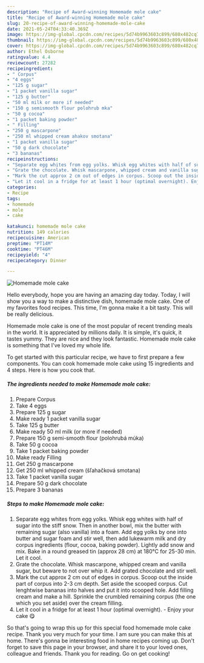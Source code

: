 ```yaml
---
description: "Recipe of Award-winning Homemade mole cake"
title: "Recipe of Award-winning Homemade mole cake"
slug: 20-recipe-of-award-winning-homemade-mole-cake
date: 2021-05-24T04:33:40.369Z
image: https://img-global.cpcdn.com/recipes/5d74b9963603c899/680x482cq70/homemade-mole-cake-recipe-main-photo.jpg
thumbnail: https://img-global.cpcdn.com/recipes/5d74b9963603c899/680x482cq70/homemade-mole-cake-recipe-main-photo.jpg
cover: https://img-global.cpcdn.com/recipes/5d74b9963603c899/680x482cq70/homemade-mole-cake-recipe-main-photo.jpg
author: Ethel Osborne
ratingvalue: 4.4
reviewcount: 27282
recipeingredient:
- " Corpus"
- "4 eggs"
- "125 g sugar"
- "1 packet vanilla sugar"
- "125 g butter"
- "50 ml milk or more if needed"
- "150 g semismooth flour polohrub mka"
- "50 g cocoa"
- "1 packet baking powder"
- " Filling"
- "250 g mascarpone"
- "250 ml whipped cream ahakov smotana"
- "1 packet vanilla sugar"
- "50 g dark chocolate"
- "3 bananas"
recipeinstructions:
- "Separate egg whites from egg yolks. Whisk egg whites with half of sugar into the stiff snow. Then in another bowl, mix the butter with remaining sugar (also vanilla) into a foam. Add egg yolks by one into butter and sugar foam and stir well, then add lukewarm milk and dry corpus ingredients (flour, cocoa, baking powder). Lightly add snow and mix. Bake in a round greased tin (approx 28 cm) at 180°C for 25-30 min. Let it cool."
- "Grate the chocolate. Whisk mascarpone, whipped cream and vanilla sugar, but beware to not over whip it. Add grated chocolate and stir well."
- "Mark the cut approx 2 cm out of edges in corpus. Scoop out the inside part of corpus into 2-3 cm depth. Set aside the scooped corpus. Cut lenghtwise bananas into halves and put it into scooped hole. Add filling cream and make a hill. Sprinkle the crumbled remaining corpus (the one which you set aside) over the cream filling."
- "Let it cool in a fridge for at least 1 hour (optimal overnight). Enjoy your cake 😋"
categories:
- Recipe
tags:
- homemade
- mole
- cake

katakunci: homemade mole cake 
nutrition: 149 calories
recipecuisine: American
preptime: "PT14M"
cooktime: "PT46M"
recipeyield: "4"
recipecategory: Dinner

---
```



![Homemade mole cake](https://img-global.cpcdn.com/recipes/5d74b9963603c899/680x482cq70/homemade-mole-cake-recipe-main-photo.jpg)

Hello everybody, hope you are having an amazing day today. Today, I will show you a way to make a distinctive dish, homemade mole cake. One of my favorites food recipes. This time, I'm gonna make it a bit tasty. This will be really delicious.

Homemade mole cake is one of the most popular of recent trending meals in the world. It is appreciated by millions daily. It is simple, it's quick, it tastes yummy. They are nice and they look fantastic. Homemade mole cake is something that I've loved my whole life.




To get started with this particular recipe, we have to first prepare a few components. You can cook homemade mole cake using 15 ingredients and 4 steps. Here is how you cook that.

<!--inarticleads1-->

##### The ingredients needed to make Homemade mole cake:

1. Prepare  Corpus
1. Take 4 eggs
1. Prepare 125 g sugar
1. Make ready 1 packet vanilla sugar
1. Take 125 g butter
1. Make ready 50 ml milk (or more if needed)
1. Prepare 150 g semi-smooth flour (polohrubá múka)
1. Take 50 g cocoa
1. Take 1 packet baking powder
1. Make ready  Filling
1. Get 250 g mascarpone
1. Get 250 ml whipped cream (šľahačková smotana)
1. Take 1 packet vanilla sugar
1. Prepare 50 g dark chocolate
1. Prepare 3 bananas




<!--inarticleads2-->

##### Steps to make Homemade mole cake:

1. Separate egg whites from egg yolks. Whisk egg whites with half of sugar into the stiff snow. Then in another bowl, mix the butter with remaining sugar (also vanilla) into a foam. Add egg yolks by one into butter and sugar foam and stir well, then add lukewarm milk and dry corpus ingredients (flour, cocoa, baking powder). Lightly add snow and mix. Bake in a round greased tin (approx 28 cm) at 180°C for 25-30 min. Let it cool.
1. Grate the chocolate. Whisk mascarpone, whipped cream and vanilla sugar, but beware to not over whip it. Add grated chocolate and stir well.
1. Mark the cut approx 2 cm out of edges in corpus. Scoop out the inside part of corpus into 2-3 cm depth. Set aside the scooped corpus. Cut lenghtwise bananas into halves and put it into scooped hole. Add filling cream and make a hill. Sprinkle the crumbled remaining corpus (the one which you set aside) over the cream filling.
1. Let it cool in a fridge for at least 1 hour (optimal overnight). - Enjoy your cake 😋




So that's going to wrap this up for this special food homemade mole cake recipe. Thank you very much for your time. I am sure you can make this at home. There's gonna be interesting food in home recipes coming up. Don't forget to save this page in your browser, and share it to your loved ones, colleague and friends. Thank you for reading. Go on get cooking!

